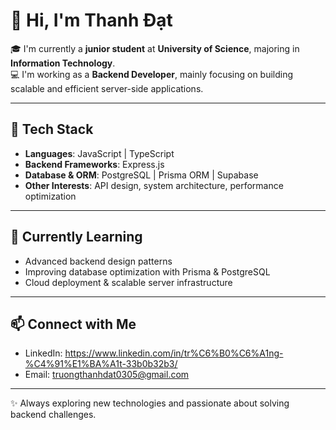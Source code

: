 # 👋 Hi, I'm Thanh Đạt  

🎓 I'm currently a **junior student** at **University of Science**, majoring in **Information Technology**.  
💻 I'm working as a **Backend Developer**, mainly focusing on building scalable and efficient server-side applications.  

---

## 🚀 Tech Stack  
- **Languages**: JavaScript | TypeScript  
- **Backend Frameworks**: Express.js  
- **Database & ORM**: PostgreSQL | Prisma ORM | Supabase  
- **Other Interests**: API design, system architecture, performance optimization  

---

## 🌱 Currently Learning  
- Advanced backend design patterns  
- Improving database optimization with Prisma & PostgreSQL  
- Cloud deployment & scalable server infrastructure  

---

## 📫 Connect with Me
- LinkedIn: https://www.linkedin.com/in/tr%C6%B0%C6%A1ng-%C4%91%E1%BA%A1t-33b0b32b3/
- Email: truongthanhdat0305@gmail.com

---

✨ Always exploring new technologies and passionate about solving backend challenges.  
